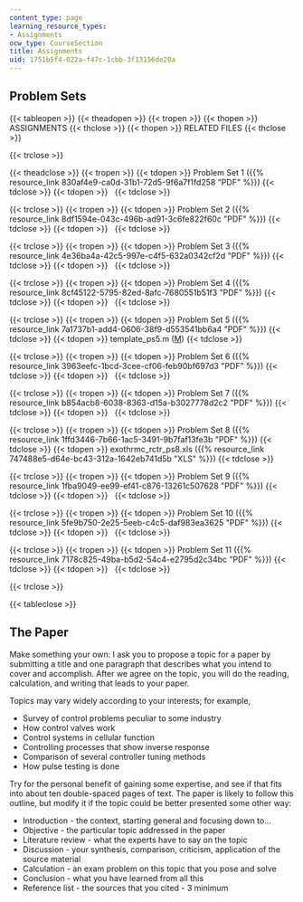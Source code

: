 ```yaml
---
content_type: page
learning_resource_types:
- Assignments
ocw_type: CourseSection
title: Assignments
uid: 1751b5f4-022a-f47c-1cbb-3f13156de20a
---
```


Problem Sets
------------

{{< tableopen >}}
{{< theadopen >}}
{{< tropen >}}
{{< thopen >}}
ASSIGNMENTS
{{< thclose >}}
{{< thopen >}}
RELATED FILES
{{< thclose >}}

{{< trclose >}}

{{< theadclose >}}
{{< tropen >}}
{{< tdopen >}}
Problem Set 1 ({{% resource_link 830af4e9-ca0d-31b1-72d5-9f6a7f1fd258 "PDF" %}})
{{< tdclose >}}
{{< tdopen >}}
 
{{< tdclose >}}

{{< trclose >}}
{{< tropen >}}
{{< tdopen >}}
Problem Set 2 ({{% resource_link 8df1594e-043c-496b-ad91-3c6fe822f60c "PDF" %}})
{{< tdclose >}}
{{< tdopen >}}
 
{{< tdclose >}}

{{< trclose >}}
{{< tropen >}}
{{< tdopen >}}
Problem Set 3 ({{% resource_link 4e36ba4a-42c5-997e-c4f5-632a0342cf2d "PDF" %}})
{{< tdclose >}}
{{< tdopen >}}
 
{{< tdclose >}}

{{< trclose >}}
{{< tropen >}}
{{< tdopen >}}
Problem Set 4 ({{% resource_link 8cf45122-5795-82ed-8afc-7680551b51f3 "PDF" %}})
{{< tdclose >}}
{{< tdopen >}}
 
{{< tdclose >}}

{{< trclose >}}
{{< tropen >}}
{{< tdopen >}}
Problem Set 5 ({{% resource_link 7a1737b1-add4-0606-38f9-d553541bb6a4 "PDF" %}})
{{< tdclose >}}
{{< tdopen >}}
template\_ps5.m ([M](/courses/chemical-engineering/10-450-process-dynamics-operations-and-control-spring-2006/assignments/template_ps5.m))
{{< tdclose >}}

{{< trclose >}}
{{< tropen >}}
{{< tdopen >}}
Problem Set 6 ({{% resource_link 3963eefc-1bcd-3cee-cf06-feb90bf697d3 "PDF" %}})
{{< tdclose >}}
{{< tdopen >}}
 
{{< tdclose >}}

{{< trclose >}}
{{< tropen >}}
{{< tdopen >}}
Problem Set 7 ({{% resource_link b854acb8-6038-8363-d15a-b3027778d2c2 "PDF" %}})
{{< tdclose >}}
{{< tdopen >}}
 
{{< tdclose >}}

{{< trclose >}}
{{< tropen >}}
{{< tdopen >}}
Problem Set 8 ({{% resource_link 1ffd3446-7b66-1ac5-3491-9b7faf13fe3b "PDF" %}})
{{< tdclose >}}
{{< tdopen >}}
exothrmc\_rctr\_ps8.xls ({{% resource_link 747488e5-d64e-bc43-312a-1642eb741d5b "XLS" %}})
{{< tdclose >}}

{{< trclose >}}
{{< tropen >}}
{{< tdopen >}}
Problem Set 9 ({{% resource_link 1fba9049-ee99-ef41-c876-13261c507628 "PDF" %}})
{{< tdclose >}}
{{< tdopen >}}
 
{{< tdclose >}}

{{< trclose >}}
{{< tropen >}}
{{< tdopen >}}
Problem Set 10 ({{% resource_link 5fe9b750-2e25-5eeb-c4c5-daf983ea3625 "PDF" %}})
{{< tdclose >}}
{{< tdopen >}}
 
{{< tdclose >}}

{{< trclose >}}
{{< tropen >}}
{{< tdopen >}}
Problem Set 11 ({{% resource_link 7178c825-49ba-b5d2-54c4-e2795d2c34bc "PDF" %}})
{{< tdclose >}}
{{< tdopen >}}
 
{{< tdclose >}}

{{< trclose >}}

{{< tableclose >}}

The Paper
---------

Make something your own: I ask you to propose a topic for a paper by submitting a title and one paragraph that describes what you intend to cover and accomplish. After we agree on the topic, you will do the reading, calculation, and writing that leads to your paper.

Topics may vary widely according to your interests; for example,

*   Survey of control problems peculiar to some industry
*   How control valves work
*   Control systems in cellular function
*   Controlling processes that show inverse response
*   Comparison of several controller tuning methods
*   How pulse testing is done

Try for the personal benefit of gaining some expertise, and see if that fits into about ten double-spaced pages of text. The paper is likely to follow this outline, but modify it if the topic could be better presented some other way:

*   Introduction - the context, starting general and focusing down to…
*   Objective - the particular topic addressed in the paper
*   Literature review - what the experts have to say on the topic
*   Discussion - your synthesis, comparison, criticism, application of the source material
*   Calculation - an exam problem on this topic that you pose and solve
*   Conclusion - what you have learned from all this
*   Reference list - the sources that you cited - 3 minimum